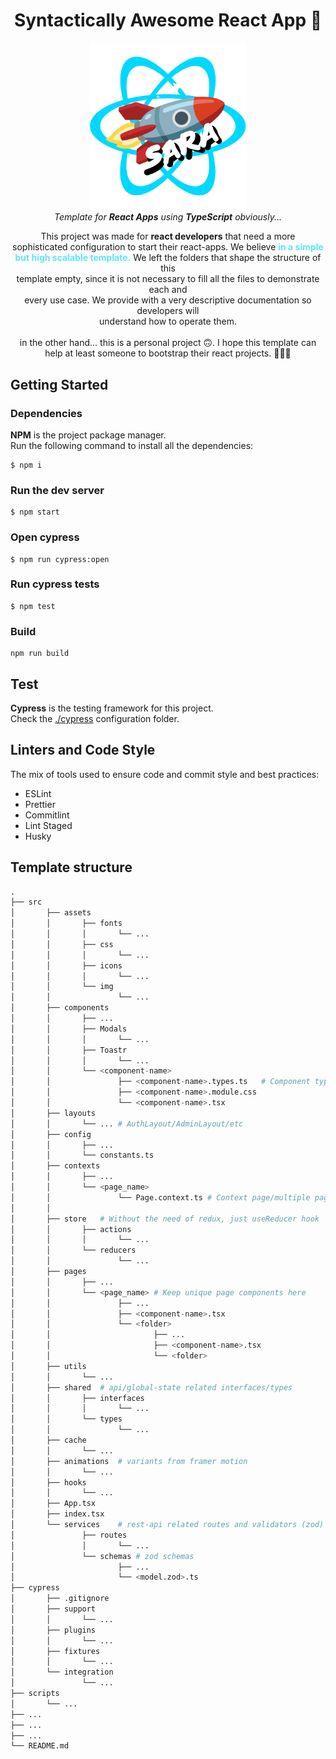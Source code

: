 <h1 align="center">Syntactically Awesome React App 🚀</h1>

<p align="center">
    <img width="250" src="docs/assets/logo.png" alt="Logo" />
    <br>
    <i>Template for <strong>React Apps</strong> using <strong>TypeScript</strong> obviously...</i>
</p>

<p align="center">
    This project was made for <strong>react developers</strong> that need a more<br>
    sophisticated configuration to start their react-apps. We believe <strong style="color: #5CE6FF;">in a simple<br>
    but high scalable template.</strong> We left the folders that shape the structure of this <br>
    template empty, since it is not necessary to fill all the files to demonstrate each and<br>
    every use case. We provide with a very descriptive documentation so developers will <br>
    understand how to operate them.<br><br>
    in the other hand... this is a personal project 🙃. I hope this template can help at least someone to bootstrap their react projects. 🚀🚀🚀
</p>

## Getting Started

### Dependencies

**NPM** is the project package manager.  
Run the following command to install all the dependencies:

```
$ npm i
```

### Run the dev server

```
$ npm start
```

### Open cypress 

```
$ npm run cypress:open
```

### Run cypress tests

```
$ npm test
```

### Build

```
npm run build
```

## Test

**Cypress** is the testing framework for this project.  
Check the [./cypress](cypress) configuration folder.

## Linters and Code Style

The mix of tools used to ensure code and commit style and best practices:

- ESLint
- Prettier
- Commitlint
- Lint Staged
- Husky

## Template structure 

```python
.
├── src
│		├── assets
│		│		├── fonts
│		│		│		└── ...
│		│		├── css
│		│		│		└── ...
│		│		├── icons
│		│		│		└── ...
│		│		└── img
│		│				└── ...
│		├── components
│		│		├── ...
│		│		├── Modals
│		│		│		└── ...
│		│		├── Toastr
│		│		│		└── ...
│		│		└── <component-name>
│		│				├── <component-name>.types.ts   # Component types
│		│				├── <component-name>.module.css
│		│				└── <component-name>.tsx
│		├── layouts
│		│		└── ... # AuthLayout/AdminLayout/etc
│		├── config
│		│		├── ...
│		│		└── constants.ts
│		├── contexts
│		│		├── ...
│		│		└── <page_name>
│		│				└── Page.context.ts # Context page/multiple pages
│		│
│		├── store   # Without the need of redux, just useReducer hook
│		│		├── actions
│		│		│		└── ...
│		│		└── reducers
│		│				└── ...
│		├── pages
│		│		├── ...
│		│		└── <page_name> # Keep unique page components here
│		│				├── ...
│		│				├── <component-name>.tsx
│		│				└── <folder>
│		│						├── ...
│		│			        	├── <component-name>.tsx
│		│				        └── <folder>
│		├── utils
│		│		└── ...
│		├── shared  # api/global-state related interfaces/types
│		│		├── interfaces
│		│		│		└── ...
│		│		└── types
│		│				└── ...
│		├── cache
│		│		└── ...
│		├── animations  # variants from framer motion
│		│		└── ...
│		├── hooks
│		│		└── ...
│		├── App.tsx
│		├── index.tsx
│		└── services    # rest-api related routes and validators (zod)
│				├── routes
│				│		└── ...
│				└── schemas # zod schemas
│						├── ...
│						└── <model.zod>.ts
├── cypress
│		├── .gitignore
│		├── support
│		│		└── ...
│		├── plugins
│		│		└── ...
│		├── fixtures
│		│		└── ...
│		└── integration
│				└── ...
├── scripts
│	    └── ...
├── ...
├── ...
├── ...
└── README.md
```